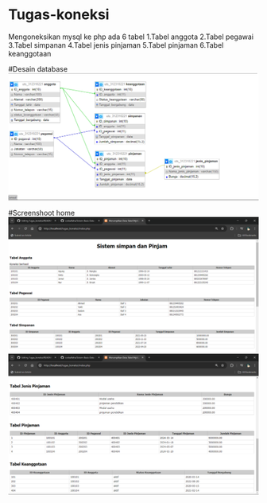 # Tugas-koneksi
Mengoneksikan mysql ke php
ada 6 tabel
1.Tabel anggota
2.Tabel pegawai
3.Tabel simpanan
4.Tabel jenis pinjaman
5.Tabel pinjaman
6.Tabel keanggotaan

#Desain database
![Screenshot of the project](https://github.com/Dimasi1234/Tugas-koneksi/blob/main/db.png)

#Screenshoot home
![Screenshot of the project](https://github.com/Dimasi1234/Tugas-koneksi/blob/main/home.png)
![Screenshot of the project](https://github.com/Dimasi1234/Tugas-koneksi/blob/main/home%20(2).png)
